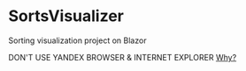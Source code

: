 # SortsVisualizer
Sorting visualization project on Blazor

DON'T USE YANDEX BROWSER & INTERNET EXPLORER [Why?](https://github.com/dotnet/aspnetcore/issues/21342)
